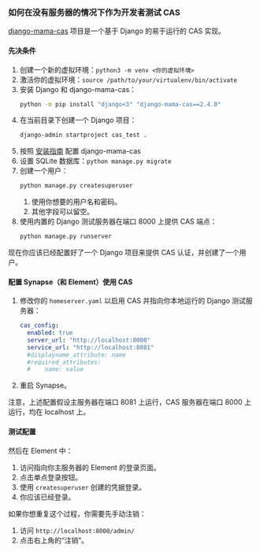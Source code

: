 ﻿### 如何在没有服务器的情况下作为开发者测试 CAS

[django-mama-cas](https://github.com/jbittel/django-mama-cas) 项目是一个基于 Django 的易于运行的 CAS 实现。

#### 先决条件

1. 创建一个新的虚拟环境：`python3 -m venv <你的虚拟环境>`
2. 激活你的虚拟环境：`source /path/to/your/virtualenv/bin/activate`
3. 安装 Django 和 django-mama-cas：
   ```sh
   python -m pip install "django<3" "django-mama-cas==2.4.0"
   ```
4. 在当前目录下创建一个 Django 项目：
   ```sh
   django-admin startproject cas_test .
   ```
5. 按照 [安装指南](https://django-mama-cas.readthedocs.io/en/latest/installation.html#configuring) 配置 django-mama-cas
6. 设置 SQLite 数据库：`python manage.py migrate`
7. 创建一个用户：
   ```sh
   python manage.py createsuperuser
   ```
   1. 使用你想要的用户名和密码。
   2. 其他字段可以留空。
8. 使用内置的 Django 测试服务器在端口 8000 上提供 CAS 端点：
   ```sh
   python manage.py runserver
   ```

现在你应该已经配置好了一个 Django 项目来提供 CAS 认证，并创建了一个用户。

#### 配置 Synapse（和 Element）使用 CAS

1. 修改你的 `homeserver.yaml` 以启用 CAS 并指向你本地运行的 Django 测试服务器：
   ```yaml
   cas_config:
     enabled: true
     server_url: "http://localhost:8000"
     service_url: "http://localhost:8081"
     #displayname_attribute: name
     #required_attributes:
     #    name: value
   ```
2. 重启 Synapse。

注意，上述配置假设主服务器在端口 8081 上运行，CAS 服务器在端口 8000 上运行，均在 localhost 上。

#### 测试配置

然后在 Element 中：

1. 访问指向你主服务器的 Element 的登录页面。
2. 点击单点登录按钮。
3. 使用 `createsuperuser` 创建的凭据登录。
4. 你应该已经登录。

如果你想重复这个过程，你需要先手动注销：

1. 访问 `http://localhost:8000/admin/`
2. 点击右上角的“注销”。